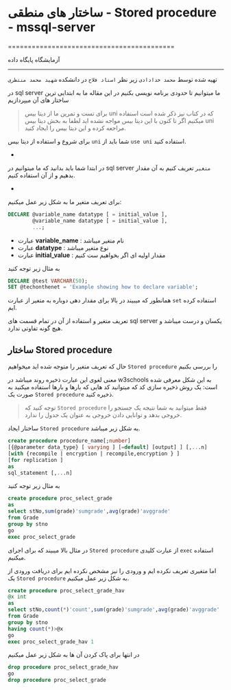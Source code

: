 # ساختار های منطقی - Stored procedure - mssql-server

==========================================

آزمایشگاه پایگاه داده

------------------------------------------

تهیه شده توسط `محمد خدادادی` زیر نظر `استاد فلاح` در دانشکده `شهید محمد منتظری`  

در sql server ما میتوانیم تا حدودی برنامه نویسی بکنیم در این مقاله ما به ابتدایی ترین ساختار های آن میپردازیم

> برای تست و تمرین ما از دیتا بیس uni که در کتاب نیز ذکر شده است استفاده میکنیم اگر تا کنون با این دیتا بیس مواجه نشده اید لطفا به بخش دیتا بیس uni مراجعه کرده و این دیتا بیس را ایجاد کنید.

برای شروع و استفاده از دیتا بیس `uni` شما باید از `use uni` استفاده کنید.  

-

در ابتدا شما باید بدانید که ما میتوانیم در sql server `متغیر` تعریف کنیم به آن مقدار بدهیم و از آن استفاده کنیم.  

-

برای تعریف متغیر ما به شکل زیر عمل میکنیم:

`````````sql
DECLARE @variable_name datatype [ = initial_value ],
        @variable_name datatype [ = initial_value ],
        ...;
`````````

- عبارت **variable_name** : نام متغیر میباشد
- عبارت **datatype** : نوع متغیر میباشد
- عبارت **initial_value** : مقدار اولیه ای اگر بخواهیم ست کنیم

به مثال زیر توجه کنید

`````````sql
DECLARE @test VARCHAR(50);
SET @techonthenet = 'Example showing how to declare variable';
`````````

همانطور که میبیند در بالا برای مقدار دهی دوباره به متغیر از عبارت `set` استفاده کرده ایم.  

تعریف متغیر و استفاده از آن در تمام قسمت های sql server یکسان و درست میباشد و هیچ گونه تفاوتی ندارد.  

## ساختار Stored procedure

حال که تعریف متغیر را متوجه شده اید میخواهیم ‍‍`Stored procedure` را بررسی بکنیم  

معنی لغوی این عبارت ذخیره روند میباشد در w3schools به این شکل معرفی شده است: یک روش ذخیره سازی کد که میتوانید کد هایی که بارها و بارها استفاده میکنید به صورت یک `Stored procedure` ذخیره کنید.  

> توجه کنید که `Stored procedure` فقط میتوانید به شما نتیجه یک جستجو را خروجی بدهد و توانایی دادن خروجی به عنوان یک جدول را ندارد.

ساختار ایجاد `Stored procedure` به شکل زیر میباشد.

`````````sql
create procedure procedure_name[;number]
[{@parameter data_type} [ varying ] [=default] [output] ] [,...n]
[with {recompile | encryption | recompile,encryption } ]
[for replication ]
as
sql_statement [,...n]
`````````

به مثال زیر توجه کنید

`````````sql
create procedure proc_select_grade
as
select stNo,sum(grade)'sumgrade',avg(grade)'avggrade'
from Grade
group by stno
go
exec proc_select_grade
`````````

در مثال بالا میبیند که برای اجرای ‍`Stored procedure` از عبارت کلیدی ‍‍`exec` استفاده میکنیم.  

اما متغیری تعریف نکرده ایم و ورودی را نیز مشخص نکرده ایم برای دریافت ورودی از یک ‍`Stored procedure` به شکل زیر عمل میکنیم.

`````````sql
create procedure proc_select_grade_hav
@x int
as
select stNo,count(*)'count',sum(grade)'sumgrade',avg(grade)'avggrade'
from Grade
group by stno
having count(*)>@x
go
exec proc_select_grade_hav 1
`````````

در انتها برای پاک کردن آن ها به شکل زیر عمل میکنیم

`````````sql
drop procedure proc_select_grade_hav
go
drop procedure proc_select_grade
`````````
